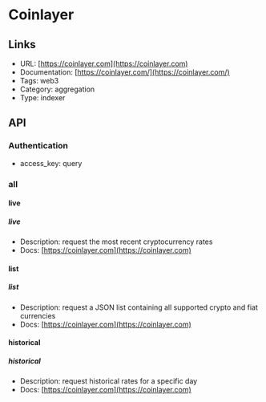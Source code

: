 # Coinlayer

## Links

* URL: [https://coinlayer.com](https://coinlayer.com)
* Documentation: [https://coinlayer.com/](https://coinlayer.com/)
* Tags: web3
* Category: aggregation
* Type: indexer

## API

### Authentication

* access_key: query

### all

#### live

##### live

* Description: request the most recent cryptocurrency rates
* Docs: [https://coinlayer.com](https://coinlayer.com)

#### list

##### list

* Description: request a JSON list containing all supported crypto and fiat currencies
* Docs: [https://coinlayer.com](https://coinlayer.com)

#### historical

##### historical

* Description: request historical rates for a specific day
* Docs: [https://coinlayer.com](https://coinlayer.com)
